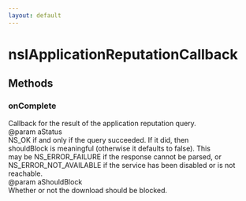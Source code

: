 ```yaml
---
layout: default
---
```


# nsIApplicationReputationCallback #

## Methods ##

### onComplete ###
  
Callback for the result of the application reputation query.  
@param aStatus  
       NS_OK if and only if the query succeeded. If it did, then  
       shouldBlock is meaningful (otherwise it defaults to false). This  
       may be NS_ERROR_FAILURE if the response cannot be parsed, or  
       NS_ERROR_NOT_AVAILABLE if the service has been disabled or is not  
       reachable.  
@param aShouldBlock  
       Whether or not the download should be blocked.  
  
